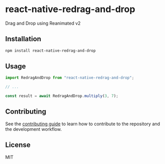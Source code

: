 # react-native-redrag-and-drop

Drag and Drop using Reanimated v2

## Installation

```sh
npm install react-native-redrag-and-drop
```

## Usage

```js
import RedragAndDrop from "react-native-redrag-and-drop";

// ...

const result = await RedragAndDrop.multiply(3, 7);
```

## Contributing

See the [contributing guide](CONTRIBUTING.md) to learn how to contribute to the repository and the development workflow.

## License

MIT
